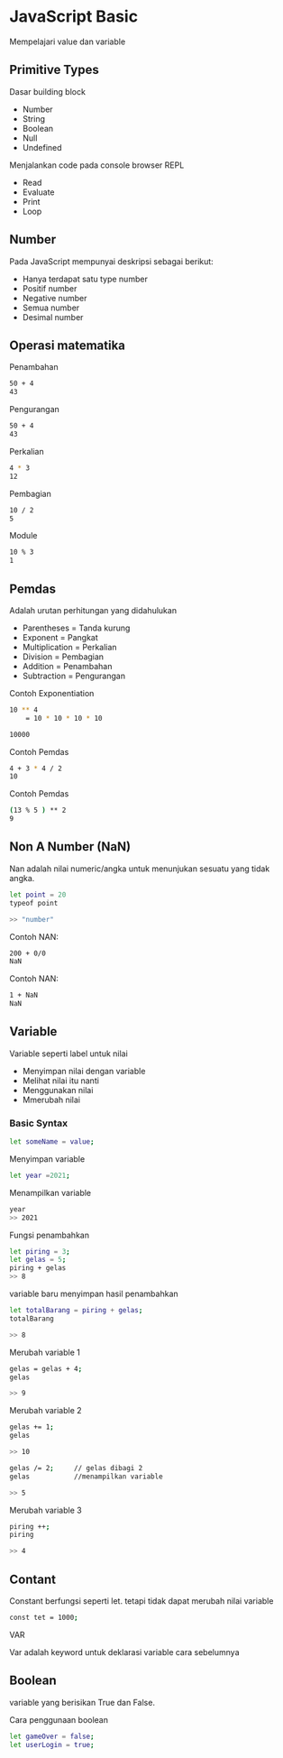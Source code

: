 
# JavaScript Basic

Mempelajari value dan variable

## Primitive Types

Dasar building block
* Number
* String
* Boolean
* Null
* Undefined

Menjalankan code pada console browser REPL
* Read
* Evaluate
* Print
* Loop

## Number 

Pada JavaScript mempunyai deskripsi sebagai berikut:
* Hanya terdapat satu type number
* Positif number
* Negative number
* Semua number
* Desimal number

## Operasi matematika

Penambahan 
```bash
50 + 4 
43
```
Pengurangan 
```bash
50 + 4 
43
```
Perkalian 
```bash
4 * 3 
12
```
Pembagian 
```bash
10 / 2 
5
```
Module 
```bash
10 % 3 
1
```

## Pemdas 

Adalah urutan perhitungan yang didahulukan
* Parentheses = Tanda kurung
* Exponent = Pangkat
* Multiplication = Perkalian
* Division = Pembagian
* Addition = Penambahan
* Subtraction = Pengurangan

Contoh Exponentiation 
```bash
10 ** 4
    = 10 * 10 * 10 * 10

10000
```

Contoh Pemdas
```bash
4 + 3 * 4 / 2
10
```

Contoh Pemdas
```bash
(13 % 5 ) ** 2
9
```

## Non A Number (NaN)

Nan adalah nilai numeric/angka untuk menunjukan sesuatu yang tidak angka.

```bash
let point = 20
typeof point

>> "number"
```

Contoh NAN:
```bash
200 + 0/0
NaN
```

Contoh NAN:
```bash
1 + NaN
NaN
```

## Variable 

Variable seperti label untuk nilai 
* Menyimpan nilai dengan variable
* Melihat nilai itu nanti
* Menggunakan nilai 
* Mmerubah nilai 

### Basic Syntax

```bash
let someName = value;
```
Menyimpan variable
```bash
let year =2021;
```

Menampilkan variable
```bash
year
>> 2021
```
Fungsi penambahkan 
```bash
let piring = 3;
let gelas = 5;
piring + gelas
>> 8
```

variable baru menyimpan hasil penambahkan 
```bash
let totalBarang = piring + gelas;
totalBarang

>> 8
```

Merubah variable 1
```bash
gelas = gelas + 4;
gelas

>> 9
```

Merubah variable 2
```bash
gelas += 1;
gelas

>> 10

gelas /= 2;     // gelas dibagi 2
gelas           //menampilkan variable 

>> 5
```

Merubah variable 3 
```bash
piring ++;
piring

>> 4
```

## Contant
Constant berfungsi seperti let. tetapi tidak dapat merubah nilai variable

```bash
const tet = 1000;
```

VAR 

Var adalah keyword untuk deklarasi variable cara sebelumnya 

## Boolean 

variable yang berisikan True dan False.

Cara penggunaan boolean
```bash
let gameOver = false;
let userLogin = true;
```